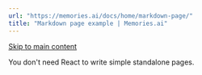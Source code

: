 ```yaml
---
url: "https://memories.ai/docs/home/markdown-page/"
title: "Markdown page example | Memories.ai"
---
```


[Skip to main content](https://memories.ai/docs/home/markdown-page/#__docusaurus_skipToContent_fallback)

You don't need React to write simple standalone pages.